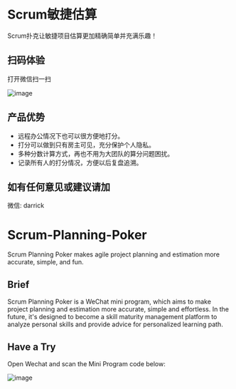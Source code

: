 Scrum敏捷估算
=====================
Scrum扑克让敏捷项目估算更加精确简单并充满乐趣！

扫码体验
---------------------
打开微信扫一扫

![image](https://github.com/yociduo/scrum-planning-poker/blob/develop/img/小程序搜一搜.png)

产品优势
-----------------
* 远程办公情况下也可以很方便地打分。
* 打分可以做到只有房主可见，充分保护个人隐私。
* 多种分数计算方式，再也不用为大团队的算分问题困扰。
* 记录所有人的打分情况，方便以后复盘追溯。

如有任何意见或建议请加
----------------
微信: darrick


Scrum-Planning-Poker
=======================
Scrum Planning Poker makes agile project planning and estimation more accurate, simple, and fun.

Brief
------
Scrum Planning Poker is a WeChat mini program, which aims to make project planning and estimation more accurate, simple and effortless. In the future, it's designed to become a skill maturity management platform to analyze personal skills and provide advice for personalized learning path.

Have a Try
--------
Open Wechat and scan the Mini Program code below:

![image](https://github.com/yociduo/scrum-planning-poker/blob/develop/img/小程序搜一搜.png)
